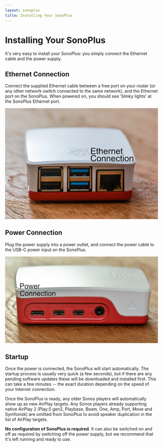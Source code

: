 ```yaml
---
layout: sonoplus
title: Installing Your SonoPlus
---
```


# Installing Your SonoPlus

It's very easy to install your SonoPlus: you simply connect the Ethernet cable and the power supply.

## Ethernet Connection

Connect the supplied Ethernet cable between a free port on your router (or any other network switch connected to the same network), and the Ethernet port on the SonoPlus. When powered on, you should see 'blinky lights' at the SonoPlus Ethernet port.

![SonoPlus Ethernet](/images/20190831-DSC_8915-PClr-Ethernet.png)

## Power Connection

Plug the power supply into a power outlet, and connect the power cable to the USB-C power input on the SonoPlus.

![SonoPlus Power](/images/20190831-DSC_8911-PClr-Power.png)

## Startup

Once the power is connected, the SonoPlus will start automatically. The startup process is usually very quick (a few seconds), but if there are any pending software updates these will be downloaded and installed first. This can take a few minutes -- the exact duration depending on the speed of your Internet connection.

Once the SonoPlus is ready, any older Sonos players will automatically show up as new AirPlay targets. Any Sonos players already supporting native AirPlay 2 (Play:5 gen2, Playbase, Beam, One, Amp, Port, Move and Symfonisk) are omitted from SonoPlus to avoid speaker duplication in the list of AirPlay targets.

**No configuration of SonoPlus is required**. It can also be switched on and off as required by switching off the power supply, but we recommend that it's left running and ready to use.